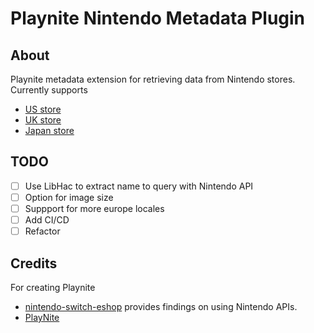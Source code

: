 # Playnite Nintendo Metadata Plugin

## About

Playnite metadata extension for retrieving data from Nintendo stores. Currently supports
- [US store](https://www.nintendo.com/us/)
- [UK store](https://www.nintendo.co.uk/)
- [Japan store](https://www.nintendo.co.jp)

## TODO

- [ ] Use LibHac to extract name to query with Nintendo API
- [ ] Option for image size
- [ ] Suppport for more europe locales
- [ ] Add CI/CD
- [ ] Refactor

## Credits

For creating Playnite
- [nintendo-switch-eshop](https://github.com/favna/nintendo-switch-eshop) provides findings on using Nintendo APIs.
- [PlayNite](https://github.com/JosefNemec/Playnite)
